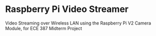 # Raspberry Pi Video Streamer
Video Streaming over Wireless LAN using the Raspberry Pi V2 Camera Module, for ECE 387 Midterm Project
